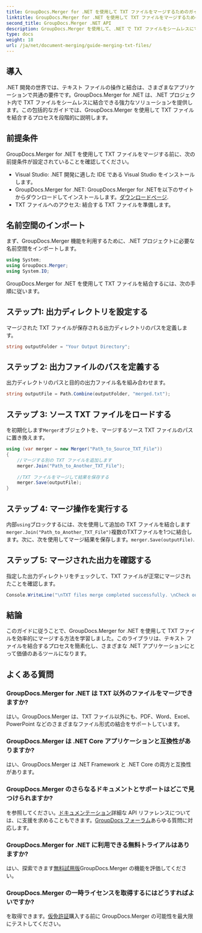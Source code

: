 ```yaml
---
title: GroupDocs.Merger for .NET を使用して TXT ファイルをマージするためのガイド
linktitle: GroupDocs.Merger for .NET を使用して TXT ファイルをマージするためのガイド
second_title: GroupDocs.Merger .NET API
description: GroupDocs.Merger を使用して、.NET で TXT ファイルをシームレスにマージします。開発者向けのステップバイステップのガイド。ドキュメントとサポートが利用可能です。
type: docs
weight: 18
url: /ja/net/document-merging/guide-merging-txt-files/
---
```

## 導入
.NET 開発の世界では、テキスト ファイルの操作と結合は、さまざまなアプリケーションで共通の要件です。GroupDocs.Merger for .NET は、.NET プロジェクト内で TXT ファイルをシームレスに結合できる強力なソリューションを提供します。この包括的なガイドでは、GroupDocs.Merger を使用して TXT ファイルを結合するプロセスを段階的に説明します。
## 前提条件
GroupDocs.Merger for .NET を使用して TXT ファイルをマージする前に、次の前提条件が設定されていることを確認してください。
- Visual Studio: .NET 開発に適した IDE である Visual Studio をインストールします。
-  GroupDocs.Merger for .NET: GroupDocs.Merger for .NETを以下のサイトからダウンロードしてインストールします。[ダウンロードページ](https://releases.groupdocs.com/merger/net/).
- TXT ファイルへのアクセス: 結合する TXT ファイルを準備します。

## 名前空間のインポート
まず、GroupDocs.Merger 機能を利用するために、.NET プロジェクトに必要な名前空間をインポートします。
```csharp
using System; 
using GroupDocs.Merger;
using System.IO;
```

GroupDocs.Merger for .NET を使用して TXT ファイルを結合するには、次の手順に従います。
## ステップ1: 出力ディレクトリを設定する
マージされた TXT ファイルが保存される出力ディレクトリのパスを定義します。
```csharp
string outputFolder = "Your Output Directory";
```
## ステップ 2: 出力ファイルのパスを定義する
出力ディレクトリのパスと目的の出力ファイル名を組み合わせます。
```csharp
string outputFile = Path.Combine(outputFolder, "merged.txt");
```
## ステップ 3: ソース TXT ファイルをロードする
を初期化します`Merger`オブジェクトを、マージするソース TXT ファイルのパスに置き換えます。
```csharp
using (var merger = new Merger("Path_to_Source_TXT_File"))
{
    //マージする別の TXT ファイルを追加します
    merger.Join("Path_to_Another_TXT_File");
    
    //TXT ファイルをマージして結果を保存する
    merger.Save(outputFile);
}
```
## ステップ 4: マージ操作を実行する
内部`using`ブロックするには、次を使用して追加の TXT ファイルを結合します`merger.Join("Path_to_Another_TXT_File")`複数のTXTファイルを1つに結合します。次に、次を使用してマージ結果を保存します。`merger.Save(outputFile)`.
## ステップ 5: マージされた出力を確認する
指定した出力ディレクトリをチェックして、TXT ファイルが正常にマージされたことを確認します。
```csharp
Console.WriteLine("\nTXT files merge completed successfully. \nCheck output in {0}", outputFolder);
```

## 結論
このガイドに従うことで、GroupDocs.Merger for .NET を使用して TXT ファイルを効率的にマージする方法を学習しました。このライブラリは、テキスト ファイルを結合するプロセスを簡素化し、さまざまな .NET アプリケーションにとって価値のあるツールになります。

## よくある質問
### GroupDocs.Merger for .NET は TXT 以外のファイルをマージできますか?
はい。GroupDocs.Merger は、TXT ファイル以外にも、PDF、Word、Excel、PowerPoint などのさまざまなファイル形式の結合をサポートしています。
### GroupDocs.Merger は .NET Core アプリケーションと互換性がありますか?
はい、GroupDocs.Merger は .NET Framework と .NET Core の両方と互換性があります。
### GroupDocs.Merger のさらなるドキュメントとサポートはどこで見つけられますか?
を参照してください。[ドキュメンテーション](https://reference.groupdocs.com/merger/net/)詳細な API リファレンスについては、に支援を求めることもできます。[GroupDocs フォーラム](https://forum.groupdocs.com/c/merger/32)あらゆる質問に対応します。
### GroupDocs.Merger for .NET に利用できる無料トライアルはありますか?
はい、探索できます[無料試用版](https://releases.groupdocs.com/)GroupDocs.Merger の機能を評価してください。
### GroupDocs.Merger の一時ライセンスを取得するにはどうすればよいですか?
を取得できます。[仮免許証](https://purchase.groupdocs.com/temporary-license/)購入する前に GroupDocs.Merger の可能性を最大限にテストしてください。
